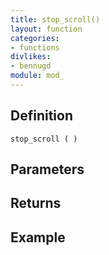 ```yaml
---
title: stop_scroll()
layout: function
categories:
- functions
divlikes:
- bennugd
module: mod_
---
```


## Definition

    stop_scroll ( )

## Parameters

## Returns

## Example

